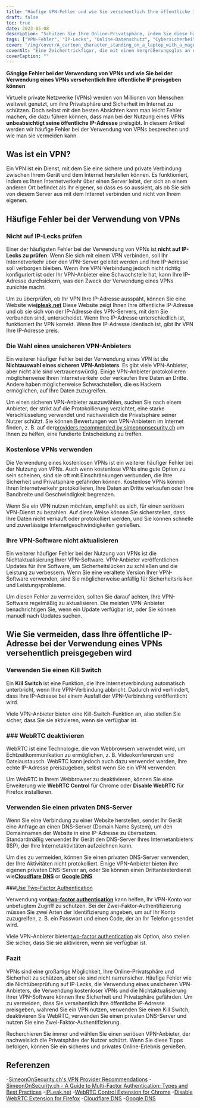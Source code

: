 ```yaml
---
title: "Häufige VPN-Fehler und wie Sie versehentlich Ihre öffentliche IP preisgeben"
draft: false
toc: true
date: 2023-05-08
description: "Schützen Sie Ihre Online-Privatsphäre, indem Sie diese häufigen VPN-Fehler vermeiden, durch die Ihre öffentliche IP-Adresse versehentlich durchsickern kann"
tags: ["VPN-Fehler", "IP-Lecks", "Online-Datenschutz", "Cybersicherheit", "Internetsicherheit", "virtuelles privates Netzwerk", "WebRTC", "DNS-Server", "VPN-Anbieter", "Zwei-Faktor-Authentifizierung", "VPN-Software", "Notschalter", "Datenschutz", "Internetprivatsphäre", "Cyber-Bedrohungen", "Datensicherheit", "Netzwerksicherheit", "Online-Sicherheit", "Online-Anonymität", "anonymes Surfen"]
cover: "/img/cover/A_cartoon_character_standing_on_a_laptop_with_a_magnifying_glass.png"
coverAlt: "Eine Zeichentrickfigur, die mit einem Vergrößerungsglas an einem Laptop steht und nach Online-Privatsphäre sucht."
coverCaption: ""
---
```


**Gängige Fehler bei der Verwendung von VPNs und wie Sie bei der Verwendung eines VPNs versehentlich Ihre öffentliche IP preisgeben können**

Virtuelle private Netzwerke (VPNs) werden von Millionen von Menschen weltweit genutzt, um ihre Privatsphäre und Sicherheit im Internet zu schützen. Doch selbst mit den besten Absichten kann man leicht Fehler machen, die dazu führen können, dass man bei der Nutzung eines VPNs **unbeabsichtigt seine öffentliche IP-Adresse** preisgibt. In diesem Artikel werden wir häufige Fehler bei der Verwendung von VPNs besprechen und wie man sie vermeiden kann.

## Was ist ein VPN?

Ein VPN ist ein Dienst, mit dem Sie eine sichere und private Verbindung zwischen Ihrem Gerät und dem Internet herstellen können. Es funktioniert, indem es Ihren Internetverkehr über einen Server leitet, der sich an einem anderen Ort befindet als Ihr eigener, so dass es so aussieht, als ob Sie sich von diesem Server aus mit dem Internet verbinden und nicht von Ihrem eigenen.

## Häufige Fehler bei der Verwendung von VPNs

### Nicht auf IP-Lecks prüfen

Einer der häufigsten Fehler bei der Verwendung von VPNs ist **nicht auf IP-Lecks zu prüfen**. Wenn Sie sich mit einem VPN verbinden, soll Ihr Internetverkehr über den VPN-Server geleitet werden und Ihre IP-Adresse soll verborgen bleiben. Wenn Ihre VPN-Verbindung jedoch nicht richtig konfiguriert ist oder Ihr VPN-Anbieter eine Schwachstelle hat, kann Ihre IP-Adresse durchsickern, was den Zweck der Verwendung eines VPNs zunichte macht.

Um zu überprüfen, ob Ihr VPN Ihre IP-Adresse ausspäht, können Sie eine Website wie[**ipleak.net**](https://ipleak.net/) Diese Website zeigt Ihnen Ihre öffentliche IP-Adresse und ob sie sich von der IP-Adresse des VPN-Servers, mit dem Sie verbunden sind, unterscheidet. Wenn Ihre IP-Adresse unterschiedlich ist, funktioniert Ihr VPN korrekt. Wenn Ihre IP-Adresse identisch ist, gibt Ihr VPN Ihre IP-Adresse preis.

### Die Wahl eines unsicheren VPN-Anbieters

Ein weiterer häufiger Fehler bei der Verwendung eines VPN ist die **Nichtauswahl eines sicheren VPN-Anbieters**. Es gibt viele VPN-Anbieter, aber nicht alle sind vertrauenswürdig. Einige VPN-Anbieter protokollieren möglicherweise Ihren Internetverkehr oder verkaufen Ihre Daten an Dritte. Andere haben möglicherweise Schwachstellen, die es Hackern ermöglichen, auf Ihre Daten zuzugreifen.

Um einen sicheren VPN-Anbieter auszuwählen, suchen Sie nach einem Anbieter, der strikt auf die Protokollierung verzichtet, eine starke Verschlüsselung verwendet und nachweislich die Privatsphäre seiner Nutzer schützt. Sie können Bewertungen von VPN-Anbietern im Internet finden, z. B. auf der[providers recommended by simeononsecurity.ch](https://simeononsecurity.ch/recommendations/vpns/) um Ihnen zu helfen, eine fundierte Entscheidung zu treffen.

### Kostenlose VPNs verwenden

Die Verwendung eines kostenlosen VPNs ist ein weiterer häufiger Fehler bei der Nutzung von VPNs. Auch wenn kostenlose VPNs eine gute Option zu sein scheinen, sind sie oft mit Einschränkungen verbunden, die Ihre Sicherheit und Privatsphäre gefährden können. Kostenlose VPNs können Ihren Internetverkehr protokollieren, Ihre Daten an Dritte verkaufen oder Ihre Bandbreite und Geschwindigkeit begrenzen.

Wenn Sie ein VPN nutzen möchten, empfiehlt es sich, für einen seriösen VPN-Dienst zu bezahlen. Auf diese Weise können Sie sicherstellen, dass Ihre Daten nicht verkauft oder protokolliert werden, und Sie können schnelle und zuverlässige Internetgeschwindigkeiten genießen.

### Ihre VPN-Software nicht aktualisieren

Ein weiterer häufiger Fehler bei der Nutzung von VPNs ist die Nichtaktualisierung Ihrer VPN-Software. VPN-Anbieter veröffentlichen Updates für ihre Software, um Sicherheitslücken zu schließen und die Leistung zu verbessern. Wenn Sie eine veraltete Version Ihrer VPN-Software verwenden, sind Sie möglicherweise anfällig für Sicherheitsrisiken und Leistungsprobleme.

Um diesen Fehler zu vermeiden, sollten Sie darauf achten, Ihre VPN-Software regelmäßig zu aktualisieren. Die meisten VPN-Anbieter benachrichtigen Sie, wenn ein Update verfügbar ist, oder Sie können manuell nach Updates suchen.

## Wie Sie vermeiden, dass Ihre öffentliche IP-Adresse bei der Verwendung eines VPNs versehentlich preisgegeben wird

### Verwenden Sie einen Kill Switch

Ein **Kill Switch** ist eine Funktion, die Ihre Internetverbindung automatisch unterbricht, wenn Ihre VPN-Verbindung abbricht. Dadurch wird verhindert, dass Ihre IP-Adresse bei einem Ausfall der VPN-Verbindung veröffentlicht wird.

Viele VPN-Anbieter bieten eine Kill-Switch-Funktion an, also stellen Sie sicher, dass Sie sie aktivieren, wenn sie verfügbar ist.

### ### WebRTC deaktivieren

WebRTC ist eine Technologie, die von Webbrowsern verwendet wird, um Echtzeitkommunikation zu ermöglichen, z. B. Videokonferenzen und Dateiaustausch. WebRTC kann jedoch auch dazu verwendet werden, Ihre echte IP-Adresse preiszugeben, selbst wenn Sie ein VPN verwenden.

Um WebRTC in Ihrem Webbrowser zu deaktivieren, können Sie eine Erweiterung wie **WebRTC Control** für Chrome oder **Disable WebRTC** für Firefox installieren.

### Verwenden Sie einen privaten DNS-Server

Wenn Sie eine Verbindung zu einer Website herstellen, sendet Ihr Gerät eine Anfrage an einen DNS-Server (Domain Name System), um den Domainnamen der Website in eine IP-Adresse zu übersetzen. Standardmäßig verwendet Ihr Gerät den DNS-Server Ihres Internetanbieters (ISP), der Ihre Internetaktivitäten aufzeichnen kann.

Um dies zu vermeiden, können Sie einen privaten DNS-Server verwenden, der Ihre Aktivitäten nicht protokolliert. Einige VPN-Anbieter bieten ihre eigenen privaten DNS-Server an, oder Sie können einen Drittanbieterdienst wie[**Cloudflare DNS**](https://1.1.1.1/) or [**Google DNS**](https://developers.google.com/speed/public-dns) 

###[Use Two-Factor Authentication](https://simeononsecurity.ch/articles/what-are-the-diferent-kinds-of-factors-in-mfa/)

Verwendung von[**two-factor authentication**](https://simeononsecurity.ch/articles/what-are-the-diferent-kinds-of-factors-in-mfa/) kann helfen, Ihr VPN-Konto vor unbefugtem Zugriff zu schützen. Bei der Zwei-Faktor-Authentifizierung müssen Sie zwei Arten der Identifizierung angeben, um auf Ihr Konto zuzugreifen, z. B. ein Passwort und einen Code, der an Ihr Telefon gesendet wird.

Viele VPN-Anbieter bieten[two-factor authentication](https://simeononsecurity.ch/articles/what-are-the-diferent-kinds-of-factors-in-mfa/) als Option, also stellen Sie sicher, dass Sie sie aktivieren, wenn sie verfügbar ist.

### Fazit

VPNs sind eine großartige Möglichkeit, Ihre Online-Privatsphäre und Sicherheit zu schützen, aber sie sind nicht narrensicher. Häufige Fehler wie die Nichtüberprüfung auf IP-Lecks, die Verwendung eines unsicheren VPN-Anbieters, die Verwendung kostenloser VPNs und die Nichtaktualisierung Ihrer VPN-Software können Ihre Sicherheit und Privatsphäre gefährden. Um zu vermeiden, dass Sie versehentlich Ihre öffentliche IP-Adresse preisgeben, während Sie ein VPN nutzen, verwenden Sie einen Kill Switch, deaktivieren Sie WebRTC, verwenden Sie einen privaten DNS-Server und nutzen Sie eine Zwei-Faktor-Authentifizierung.

Recherchieren Sie immer und wählen Sie einen seriösen VPN-Anbieter, der nachweislich die Privatsphäre der Nutzer schützt. Wenn Sie diese Tipps befolgen, können Sie ein sicheres und privates Online-Erlebnis genießen.

## Referenzen

-[SimeonOnSecurity.ch's VPN Provider Recommendations](https://simeononsecurity.ch/recommendations/vpns/)
-[SimeonOnSecurity.ch - A Guide to Multi-Factor Authentication: Types and Best Practices](https://simeononsecurity.ch/articles/what-are-the-diferent-kinds-of-factors-in-mfa/)
-[IPLeak.net](https://ipleak.net/)
-[WebRTC Control Extension for Chrome](https://chrome.google.com/webstore/detail/webrtc-control/fjkmabmdepjfammlpliljpnbhleegehm?hl=en)
-[Disable WebRTC Extension for Firefox](https://addons.mozilla.org/en-US/firefox/addon/happy-bonobo-disable-webrtc/?utm_source=addons.mozilla.org&utm_medium=referral&utm_content=search)
-[Cloudflare DNS](https://1.1.1.1/)
-[Google DNS](https://developers.google.com/speed/public-dns)

